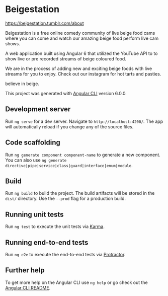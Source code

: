 # Beigestation

https://beigestation.tumblr.com/about

Beigestation is a free online comedy community of live beige food cams where you can come and watch our amazing beige food perform live cam shows. 

A web application built using Angular 6 that utilized the YouTube API to to show live or pre recorded streams of beige coloured food.

We are in the process of adding new and exciting beige foods with live streams for you to enjoy. Check out our instagram for hot tarts and pasties.

believe in beige.


This project was generated with [Angular CLI](https://github.com/angular/angular-cli) version 6.0.0.

## Development server

Run `ng serve` for a dev server. Navigate to `http://localhost:4200/`. The app will automatically reload if you change any of the source files.

## Code scaffolding

Run `ng generate component component-name` to generate a new component. You can also use `ng generate directive|pipe|service|class|guard|interface|enum|module`.

## Build

Run `ng build` to build the project. The build artifacts will be stored in the `dist/` directory. Use the `--prod` flag for a production build.

## Running unit tests

Run `ng test` to execute the unit tests via [Karma](https://karma-runner.github.io).

## Running end-to-end tests

Run `ng e2e` to execute the end-to-end tests via [Protractor](http://www.protractortest.org/).

## Further help

To get more help on the Angular CLI use `ng help` or go check out the [Angular CLI README](https://github.com/angular/angular-cli/blob/master/README.md).
